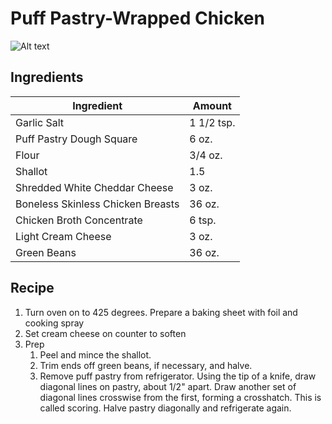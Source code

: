 # Puff Pastry-Wrapped Chicken
![Alt text](https://homechef.imgix.net/https%3A%2F%2Fasset.homechef.com%2Fuploads%2Fmeal%2Fplated%2F23521%2F373972.004.01PuffPastryWrappedChicken_Ecomm1.jpg?ixlib=rails-1.1.0&w=600&auto=format&s=a5ee00640b151e4f1191228e339445c1)


## Ingredients
| Ingredient | Amount |
--- | ---
Garlic Salt | 1 1/2 tsp.
Puff Pastry Dough Square | 6 oz.
Flour | 3/4 oz.
Shallot | 1.5
Shredded White Cheddar Cheese | 3 oz.
Boneless Skinless Chicken Breasts | 36 oz.
Chicken Broth Concentrate | 6 tsp.
Light Cream Cheese | 3 oz.
Green Beans | 36 oz.

## Recipe
1. Turn oven on to 425 degrees. Prepare a baking sheet with foil and cooking spray
2. Set cream cheese on counter to soften
3. Prep
     1. Peel and mince the shallot.
     2. Trim ends off green beans, if necessary, and halve.
     3. Remove puff pastry from refrigerator. Using the tip of a knife, draw diagonal lines on pastry, about 1/2" apart. Draw another set of diagonal lines crosswise from the first, forming a crosshatch. This is called scoring. Halve pastry diagonally and refrigerate again.
